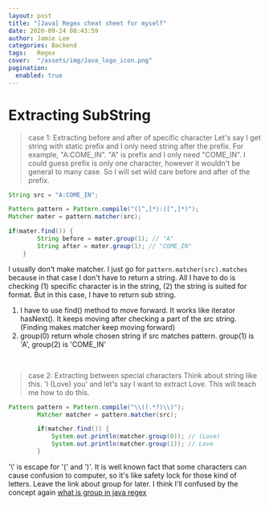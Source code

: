 ```yaml
---
layout: post 
title: "[Java] Regex cheat sheet for myself"
date: 2020-09-24 08:43:59
author: Jamie Lee
categories: Backend
tags:	Regex
cover:  "/assets/img/Java_logo_icon.png"
pagination: 
  enabled: true
---
```


# Extracting SubString 

> case 1: Extracting before and after of specific character
Let's say I get string with static prefix and I only need string after the prefix. For example, "A:COME_IN". "A" is prefix and I only need "COME_IN". 
I could guess prefix is only one character, however it wouldn't be general to many case. So I will set wild care before and after of the prefix.

```java
String src = "A:COME_IN"; 

Pattern pattern = Pattern.compile("([^,]*):([^,]*)");
Matcher mater = pattern.matcher(src);

if(mater.find()) {
        String before = mater.group(1); // "A"
        String after = mater.group(1); // "COME_IN"
    }
```
I usually don't make matcher. I just go for `pattern.matcher(src).matches` because in that case I don't have to return a string. All I have to do is 
checking (1) specific character is in the string, (2) the string is suited for format. 
But in this case, I have to return sub string. 

1. I have to use find() method to move forward. It works like iterator hasNext(). It keeps moving after checking a part of the src string. (Finding makes matcher keep moving forward)
2. group(0) return whole chosen string if src matches pattern. group(1) is 'A', group(2) is 'COME_IN'


<br> 

> case 2: Extracting between special characters
Think about string like this. 'I (Love) you' and let's say I want to extract Love. This will teach me how to do this. 

```java
Pattern pattern = Pattern.compile("\\((.*?)\\)");
        Matcher matcher = pattern.matcher(src);

        if(matcher.find()) {
            System.out.println(matcher.group(0)); // (Love)
            System.out.println(matcher.group(1)); // Love
        }
```
'\\' is escape for '(' and ')'. It is well known fact that some characters can cause confusion to computer, so it's like safety lock for those kind of letters. 
Leave the link about group for later. I think I'll confused by the concept again [what is group in java regex](https://www.tutorialspoint.com/javaregex/javaregex_capturing_groups.htm)
